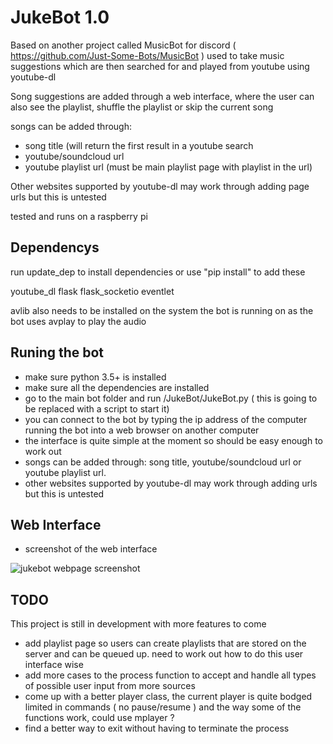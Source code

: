 # JukeBot 1.0

Based on another project called MusicBot for discord ( https://github.com/Just-Some-Bots/MusicBot )
used to take music suggestions which are then searched for and played from youtube using youtube-dl

Song suggestions are added through a web interface, 
where the user can also see the playlist, shuffle the playlist or skip the current song

songs can be added through: 
- song title (will return the first result in a youtube search 
- youtube/soundcloud url 
- youtube playlist url (must be main playlist page with playlist in the url)

Other websites supported by youtube-dl may work through adding page urls but this is untested

tested and runs on a raspberry pi

## Dependencys

run update_dep to install dependencies or
use "pip install" to add these

youtube_dl
flask
flask_socketio
eventlet

avlib also needs to be installed on the system the bot is running on as the bot uses avplay to play the audio

## Runing the bot

- make sure python 3.5+ is installed
- make sure all the dependencies are installed
- go to the main bot folder and run /JukeBot/JukeBot.py ( this is going to be replaced with a script to start it)
- you can connect to the bot by typing the ip address of the computer running the bot into a web browser on another computer
- the interface is quite simple at the moment so should be easy enough to work out
- songs can be added through: song title, youtube/soundcloud url or youtube playlist url.
- other websites supported by youtube-dl may work through adding urls but this is untested

## Web Interface
- screenshot of the web interface

![jukebot webpage screenshot](https://s12.postimg.org/vb228kkq5/jukebot_snap.png)

## TODO

This project is still in development with more features to come

- add playlist page so users can create playlists that are stored on the server and can be queued up. need to work
out how to do this user interface wise
- add more cases to the process function to accept and handle all types of possible user input from more sources
- come up with a better player class, the current player is quite bodged limited in commands ( no pause/resume ) and 
the way some of the functions work, could use mplayer ?
- find a better way to exit without having to terminate the process
